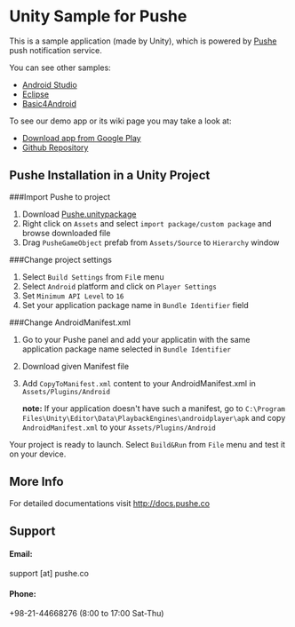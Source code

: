 # Unity Sample for Pushe

This is a sample application (made by Unity), which is powered by [Pushe](http://pushe.co) push notification service.

You can see other samples:
* [Android Studio](https://github.com/ronashco/pushe-android-studio-sample)
* [Eclipse](https://github.com/ronashco/pushe-eclipse-sample)
* [Basic4Android](https://github.com/ronashco/pushe-b4a-sample)

To see our demo app or its wiki page you may take a look at:
* [Download app from Google Play](https://play.google.com/store/apps/details?id=co.ronash.pushesample)
* [Github Repository](https://github.com/ronashco/pushe-sample)

## Pushe Installation in a Unity Project 

###Import Pushe to project

1. Download [Pushe.unitypackage](http://static.pushe.co/sdk/pushe-0.8.2.unitypackage)
2. Right click on `Assets` and select `import package/custom package` and browse downloaded file
3. Drag `PusheGameObject` prefab from `Assets/Source` to `Hierarchy` window

###Change project settings

1. Select `Build Settings` from `Fil`e menu
2. Select `Android` platform and click on `Player Settings`
3. Set `Minimum API Level` to `16`
4. Set your application package name in `Bundle Identifier` field

###Change AndroidManifest.xml

1. Go to your Pushe panel and add your applicatin with the same application package name selected in `Bundle Identifier`
2. Download given Manifest file
3. Add `CopyToManifest.xml` content to your AndroidManifest.xml in `Assets/Plugins/Android`

   **note:** If your application doesn't have such a manifest, go to `C:\Program Files\Unity\Editor\Data\PlaybackEngines\androidplayer\apk` and copy `AndroidManifest.xml` to your `Assets/Plugins/Android`
   
Your project is ready to launch. Select `Build&Run` from `File` menu and test it on your device.

## More Info
For detailed documentations visit http://docs.pushe.co


## Support 
#### Email:
support [at] pushe.co
#### Phone:
+98-21-44668276 (8:00 to 17:00 Sat-Thu)
